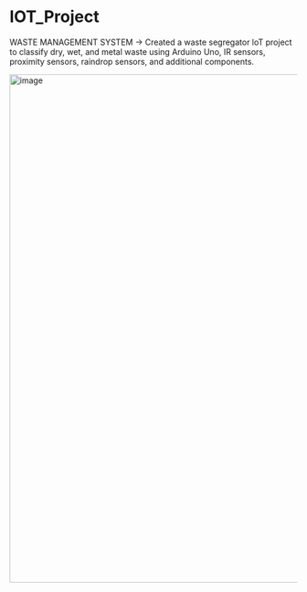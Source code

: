 # IOT_Project
WASTE MANAGEMENT SYSTEM
-> Created a waste segregator loT project to classify dry, wet, and metal waste using Arduino Uno, IR
sensors, proximity sensors, raindrop sensors, and additional components.

<img width="1576" height="890" alt="image" src="https://github.com/user-attachments/assets/324d29d1-9fe9-4c3b-8d34-59ee7f78dea6" />

